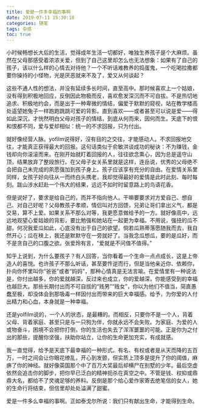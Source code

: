 ```yaml
---
title: 爱是一件多幸福的事啊
date: 2019-07-11 15:30:18
categories: 随笔
tags: 杂感
toc: true
---
```

小时候畅想长大后的生活，觉得成年生活一切都好，唯独生养孩子是个大麻烦。虽然在父母那感受着浓浓关爱，但到了自己这里却怎么也无法想象：如果有了自己的孩子，该以什么样的心情去对待他？一个不听话难教养的捣蛋鬼，一个吃喝拉撒都要你操持的小怪物，光是厌恶就来不及了，爱又从何谈起？

这些不通人性的想法，并没有延续多长时间，直至高中。那时候喜欢上一个姑娘，没有得到积极地回应，反倒因此物极而反，喜欢愈发深沉而不可自拔。不是热切地追求、积极地约会，而是出于一种卑微的情结，偏爱于默默的窥视，站在教学楼高处遥望她兔子一样跑跑跳跳可爱的背影。直到喜欢——或者甚至可以说是爱——得如此深沉，才恍然明白父母对孩子的情结，到底从何而来，因何而生。天底下的恨和恨都不同，爱与爱却相似：统一的不求回报，只为付出。

就好像经营人脉。yofilm说得好，沒有目的之交往，才能感动人。不求回报地交往，才能真正获得最大的回报。这句话类似于俞敏洪谈成功的秘诀：不为赚钱，金钱却向你滚滚而来。在刚开始就盯着回报的人，往往欲念熏心，因为总是遥守山顶，结果放弃了整段旅行。在父母子女关系里就是这样，连岳说，优秀的父母绝不会把自己未完成的夙愿强加到孩子身上。孩子应该享有充分的自由。在爱情关系里同样，女孩子好向往从一而终白头携老，我却觉得最好的爱情是此时此刻、每时每刻。跋山涉水赶赴一个伟大的结果，远远不如时时留意路上的鸟语花香。

但是说好了，要求是给自己的，而并不指向他人。干嘛要要求对方爱自己、想自己、对自己好呢？父母教孩子孝顺，情侣叫对方回馈，兄弟让哥们拿出义气，都是交易，算不上爱。如果关系不那么对等，我更愿意做给予的一方。就好像高中，远远地观望心爱姑娘的背影，要比勉强和她站在一起更为幸福。不用说，强扭的瓜不甜，何况我爱瓜如此，心底没有出于自己的欲望。倘若瓜熟蒂落愿随我而去，我自然开心；瓜在秧上，我还是默默守在一旁就好了。当我念瓜想瓜，要的是瓜好，而不是贪自己的口腹之欲。张爱玲有言，“爱就是不问值不值得。”

知乎上说到，为什么要孩子？有人回答，当你看着一个生命一点点成长，这是上帝造人的喜悦。也许孩子不那么听话，甚至要忤逆而行，但是当他亲近你、依赖你，扑向你怀里叫你“爸爸”或者“妈妈”，那种心情真是无法言喻。在爱情里有一种说法是，你付出越多，你的爱就越深，反过来也成立，你的爱越深，你能感受到的幸福也越巨大。那些长期付出而不可自拔的“贱男”“贱女”，你以为他们不值当，简直愚蠢至极，却没体会到那吸毒一样因付出而带来的巨大幸福感。给予，为你爱的人付出精力和心血，本身就是一种幸福。

还是yolfilm说的，一个人的状态，是最糟的。而相反，只要你不是一个人，背着父母、背着家庭、甚至只是与一只狗为伴，你就永远不会失败。为家庭、为爱的人或物奋斗，困境不会把你打倒，你的生活也失去了浑浑噩噩的可能。正是你为之付出的那些，提醒你坚强，扶助你站立，让你的生命更加充实，有成就感。

我一直觉得，给予是天底下最幸福的一种形式。有名、有权或者是从天而降的五百万，一时之间会让你眼花缭乱，开心到发颤，但实质上顶多是提升了你的阈值，麻痹了你的神经。就好像英国那个中了百万大奖最后却横尸在别墅的少年。最后空虚依然会追击你的脚步，把你早已泛白的精神扼杀在真空之中。不管是钱、权抑或鼎鼎大名，都给不了灵魂足够的养料。反倒是那个给心爱作家寄去绝笔信的女人，她的生命行将结束，但信里却处处溢满了甜蜜。

爱是一件多么幸福的事啊。正如泰戈尔所说：我们只有献出生命，才能得到生命。





